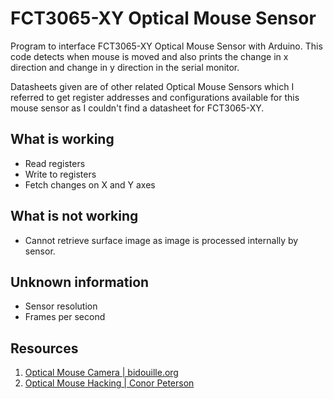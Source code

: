 # FCT3065-XY Optical Mouse Sensor

Program to interface FCT3065-XY Optical Mouse Sensor with Arduino.
This code detects when mouse is moved and also prints the change
in x direction and change in y direction in the serial monitor.

Datasheets given are of other related Optical Mouse Sensors which I
referred to get register addresses and configurations available for
this mouse sensor as I couldn't find a datasheet for FCT3065-XY.

## What is working

- Read registers
- Write to registers
- Fetch changes on X and Y axes

## What is not working

- Cannot retrieve surface image as image is processed internally by sensor.

## Unknown information

- Sensor resolution
- Frames per second

## Resources

1. [Optical Mouse Camera | bidouille.org](https://www.bidouille.org/hack/mousecam)
2. [Optical Mouse Hacking | Conor Peterson](https://conorpeterson.wordpress.com/2010/06/04/optical-mouse-hacking-part-1/)
